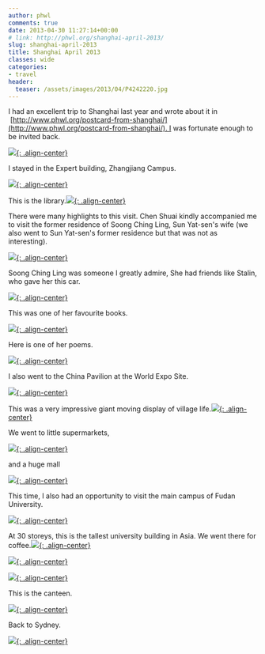 ```yaml
---
author: phwl
comments: true
date: 2013-04-30 11:27:14+00:00
# link: http://phwl.org/shanghai-april-2013/
slug: shanghai-april-2013
title: Shanghai April 2013
classes: wide
categories:
- travel
header:
  teaser: /assets/images/2013/04/P4242220.jpg
---
```


I had an excellent trip to Shanghai last year and wrote about it in  [http://www.phwl.org/postcard-from-shanghai/](http://www.phwl.org/postcard-from-shanghai/). I was fortunate enough to be invited back.

[![](/assets/images/2013/04/P4242220.jpg){: .align-center}](/assets/images/2013/04/P4242220.jpg)

<!-- more -->

I stayed in the Expert building, Zhangjiang Campus.

[![](/assets/images/2013/04/IMG_2402.jpg){: .align-center}](/assets/images/2013/04/IMG_2402.jpg)

This is the library.[![](/assets/images/2013/04/P4232072.jpg){: .align-center}](/assets/images/2013/04/P4232072.jpg)

There were many highlights to this visit. Chen Shuai kindly accompanied me to visit the former residence of Soong Ching Ling, Sun Yat-sen's wife (we also went to Sun Yat-sen's former residence but that was not as interesting).

[![](/assets/images/2013/04/P42119151.jpg){: .align-center}](/assets/images/2013/04/P42119151.jpg)

Soong Ching Ling was someone I greatly admire, She had friends like Stalin, who gave her this car.

[![](/assets/images/2013/04/P4211938.jpg){: .align-center}](/assets/images/2013/04/P4211938.jpg)

This was one of her favourite books.

[![](/assets/images/2013/04/P4211930.jpg){: .align-center}](/assets/images/2013/04/P4211930.jpg)

Here is one of her poems.

[![](/assets/images/2013/04/II.jpg){: .align-center}](/assets/images/2013/04/II.jpg)

I also went to the China Pavilion at the World Expo Site.

[![](/assets/images/2013/04/P4212031.jpg){: .align-center}](/assets/images/2013/04/P4212031.jpg)

This was a very impressive giant moving display of village life.[![](/assets/images/2013/04/P4212009.jpg){: .align-center}](/assets/images/2013/04/P4212009.jpg)

We went to little supermarkets,

[![](/assets/images/2013/04/P42119131.jpg){: .align-center}](/assets/images/2013/04/P42119131.jpg)

and a huge mall

[![](/assets/images/2013/04/P4212063.jpg){: .align-center}](/assets/images/2013/04/P4212063.jpg)

This time, I also had an opportunity to visit the main campus of Fudan University.

[![](/assets/images/2013/04/P4242092.jpg){: .align-center}](/assets/images/2013/04/P4242092.jpg)

At 30 storeys, this is the tallest university building in Asia. We went there for coffee.[![](/assets/images/2013/04/P4242100.jpg){: .align-center}](/assets/images/2013/04/P4242100.jpg)

[![](/assets/images/2013/04/P4242125.jpg){: .align-center}](/assets/images/2013/04/P4242125.jpg)

[![](/assets/images/2013/04/P4242193.jpg){: .align-center}](/assets/images/2013/04/P4242193.jpg)

This is the canteen.

[![](/assets/images/2013/04/P4242167.jpg){: .align-center}](/assets/images/2013/04/P4242167.jpg)

Back to Sydney.

[![](/assets/images/2013/04/P4272248.jpg){: .align-center}](/assets/images/2013/04/P4272248.jpg)
